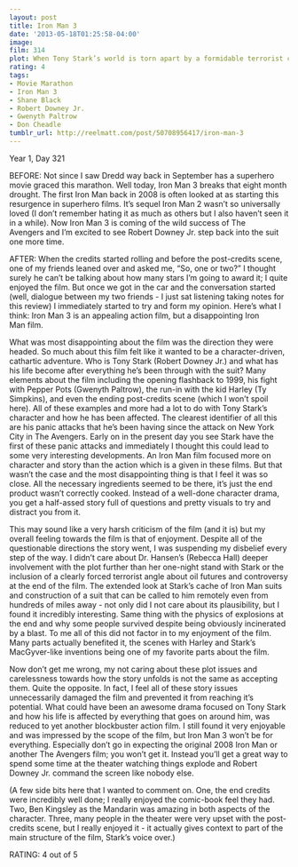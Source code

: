 ```yaml
---
layout: post
title: Iron Man 3
date: '2013-05-18T01:25:58-04:00'
image: 
film: 314
plot: When Tony Stark’s world is torn apart by a formidable terrorist called the Mandarin, he starts an odyssey of rebuilding and retribution.
rating: 4
tags:
- Movie Marathon
- Iron Man 3
- Shane Black
- Robert Downey Jr.
- Gwenyth Paltrow
- Don Cheadle
tumblr_url: http://reelmatt.com/post/50708956417/iron-man-3
---
```


Year 1, Day 321

BEFORE: Not since I saw Dredd way back in September has a superhero movie graced this marathon. Well today, Iron Man 3 breaks that eight month drought. The first Iron Man back in 2008 is often looked at as starting this resurgence in superhero films. It’s sequel Iron Man 2 wasn’t so universally loved (I don’t remember hating it as much as others but I also haven’t seen it in a while). Now Iron Man 3 is coming of the wild success of The Avengers and I’m excited to see Robert Downey Jr. step back into the suit one more time.

AFTER: When the credits started rolling and before the post-credits scene, one of my friends leaned over and asked me, “So, one or two?” I thought surely he can’t be talking about how many stars I’m going to award it; I quite enjoyed the film. But once we got in the car and the conversation started (well, dialogue between my two friends - I just sat listening taking notes for this review) I immediately started to try and form my opinion. Here’s what I think: Iron Man 3 is an appealing action film, but a disappointing Iron Man film.

What was most disappointing about the film was the direction they were headed. So much about this film felt like it wanted to be a character-driven, cathartic adventure. Who is Tony Stark (Robert Downey Jr.) and what has his life become after everything he’s been through with the suit? Many elements about the film including the opening flashback to 1999, his fight with Pepper Pots (Gwenyth Paltrow), the run-in with the kid Harley (Ty Simpkins), and even the ending post-credits scene (which I won’t spoil here). All of these examples and more had a lot to do with Tony Stark’s character and how he has been affected. The clearest identifier of all this are his panic attacks that he’s been having since the attack on New York City in The Avengers. Early on in the present day you see Stark have the first of these panic attacks and immediately I thought this could lead to some very interesting developments. An Iron Man film focused more on character and story than the action which is a given in these films. But that wasn’t the case and the most disappointing thing is that I feel it was so close. All the necessary ingredients seemed to be there, it’s just the end product wasn’t correctly cooked. Instead of a well-done character drama, you get a half-assed story full of questions and pretty visuals to try and distract you from it.

This may sound like a very harsh criticism of the film (and it is) but my overall feeling towards the film is that of enjoyment. Despite all of the questionable directions the story went, I was suspending my disbelief every step of the way. I didn’t care about Dr. Hansen’s (Rebecca Hall) deeper involvement with the plot further than her one-night stand with Stark or the inclusion of a clearly forced terrorist angle about oil futures and controversy at the end of the film. The extended look at Stark’s cache of Iron Man suits and construction of a suit that can be called to him remotely even from hundreds of miles away - not only did I not care about its plausibility, but I found it incredibly interesting. Same thing with the physics of explosions at the end and why some people survived despite being obviously incinerated by a blast. To me all of this did not factor in to my enjoyment of the film. Many parts actually benefited it, the scenes with Harley and Stark’s MacGyver-like inventions being one of my favorite parts about the film.

Now don’t get me wrong, my not caring about these plot issues and carelessness towards how the story unfolds is not the same as accepting them. Quite the opposite. In fact, I feel all of these story issues unnecessarily damaged the film and prevented it from reaching it’s potential. What could have been an awesome drama focused on Tony Stark and how his life is affected by everything that goes on around him, was reduced to yet another blockbuster action film. I still found it very enjoyable and was impressed by the scope of the film, but Iron Man 3 won’t be for everything. Especially don’t go in expecting the original 2008 Iron Man or another The Avengers film; you won’t get it. Instead you’ll get a great way to spend some time at the theater watching things explode and Robert Downey Jr. command the screen like nobody else.

(A few side bits here that I wanted to comment on. One, the end credits were incredibly well done; I really enjoyed the comic-book feel they had. Two, Ben Kingsley as the Mandarin was amazing in both aspects of the character. Three, many people in the theater were very upset with the post-credits scene, but I really enjoyed it - it actually gives context to part of the main structure of the film, Stark’s voice over.)

RATING: 4 out of 5
